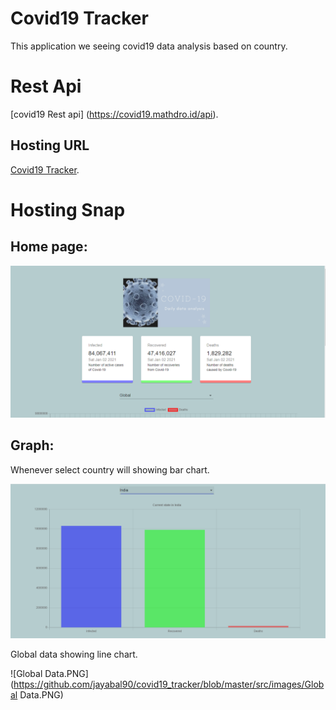 # Covid19 Tracker
This application we seeing covid19 data analysis based on country. 

# Rest Api
[covid19 Rest api] (https://covid19.mathdro.id/api).

## Hosting URL
[Covid19 Tracker](https://jay-covid19-tracker.netlify.app/). 

# Hosting Snap

## Home page:
![Frontpage.PNG](https://github.com/jayabal90/covid19_tracker/blob/master/src/images/Frontpage.PNG)

## Graph: 
Whenever select country will showing bar chart.  

![Graphdata.PNG](https://github.com/jayabal90/covid19_tracker/blob/master/src/images/Graphdata.PNG)

Global data showing line chart.

![Global Data.PNG](https://github.com/jayabal90/covid19_tracker/blob/master/src/images/Global Data.PNG)




